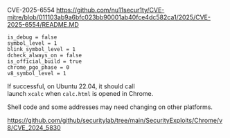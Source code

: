 
CVE-2025-6554
https://github.com/nu11secur1ty/CVE-mitre/blob/011103ab9a6bfc023bb90001ab40fce4dc582ca1/2025/CVE-2025-6554/README.MD

```
is_debug = false
symbol_level = 1
blink_symbol_level = 1
dcheck_always_on = false
is_official_build = true
chrome_pgo_phase = 0
v8_symbol_level = 1
```

If successful, on Ubuntu 22.04, it should call launch `xcalc` when `calc.html` is opened in Chrome.

Shell code and some addresses may need changing on other platforms.

https://github.com/github/securitylab/tree/main/SecurityExploits/Chrome/v8/CVE_2024_5830